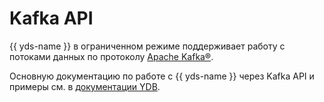 # Kafka API
{{ yds-name }} в ограниченном режиме поддерживает работу с потоками данных по протоколу [Apache Kafka®](https://kafka.apache.org/). 

Основную документацию по работе с {{ yds-name }} через Kafka API и примеры см. в [документации YDB](https://ydb.tech/docs/ru/reference/kafka-api).
